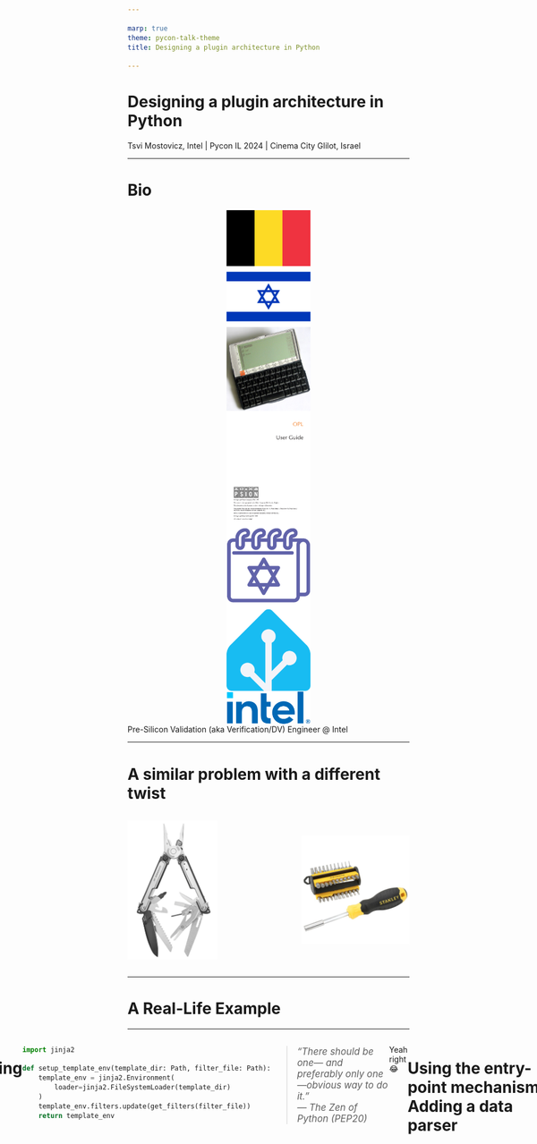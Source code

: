 ```yaml
---

marp: true
theme: pycon-talk-theme
title: Designing a plugin architecture in Python

---
```


# Designing a plugin architecture in Python

Tsvi Mostovicz, Intel | Pycon IL 2024 | Cinema City Glilot, Israel

---

# Bio

<div class="image-container">

  <div style="display: flex; flex-direction: column; align-items: center;" data-marpit-fragment="1">
  <img src="assets/belgium-flag.svg" alt="Belgium Flag" class="image-item" style="width: 150px; height: 100px;">
  <img src="assets/israel-flag.png" alt="Israel Flag" class="image-item" style="width: 150px; height: auto;">
  </div>

  <div style="display: flex; flex-direction: column; align-items: center;" data-marpit-fragment="2">
    <img src="assets/psion5.jpg" alt="Psion 5" class="image-item" style="width: 150px; height: 150px;">
    <img src="assets/opl-docs.png" alt="OPL Docs" class="image-item" style="width: 150px; height: auto;">
  </div>  
  
  <div style="display: flex; flex-direction: column; align-items: center;" data-marpit-fragment="3">
  <img src="assets/jewish-calendar.png" alt="Jewish Calendar Logo" class="image-item" style="width: 150px; height: 150px;">
  <img src="assets/home-assistant.png" alt="Home Assistant Logo" class="image-item" style="width: 150px; height: 150px;">
  </div>

  <div style="display: flex; flex-direction: column; align-items: center;" data-marpit-fragment="5">
    <img src="assets/intel.png" alt="Intel Logo" class="image-item" style="width: 150px; height: auto;">
  </div>

  <div data-marpit-fragment="6">
    Pre-Silicon Validation (aka Verification/DV) Engineer @ Intel
  </div>
</div>

---

# A similar problem with a different twist

<div style="display: flex; align-items: center; justify-content: center; gap:150px">

<div data-marpit-fragment="1">

![height:450px](assets/multitool.jpg)
</div>

<div data-marpit-fragment="2">

![height:450px](assets/multibit-screwdriver.jpg)
</div>

</div>

---

<!-- 3 min

Step-by-step introduce the example tool for our talk using a block diagram.
The tool (a code generator) takes a configuration file, a Jinja template, and data and generates code by applying the template to the data.

mermaid
flowchart LR
    step1[CodeGen Tool]

    step2a[Configuration File]
    step2b[Jinja Template]
    step2c[Data]

    step3[Generated Code]

    step2a --- step1
    step2b --- step1
    step2c --- step1

    step1 --- step3
-->

# A Real-Life Example

---

<span style="display: flex; justify-content: center">

![height:500px](./assets/codegen-step-1.svg)
</span>

---

<span style="display: flex; justify-content: center">

![height:500px](./assets/codegen-step-2.svg)
</span>

---

<!-- 
What might a user want to do?
    - Support more filters
    - Support more data formats
-->

<span style="display: flex; justify-content: center">

![height:500px](./assets/codegen-step-3.svg)
</span>

---

<!-- 
Expand on filters. upper is a filter...
-->

# Jinja templates and filters

* Jinja is a templating engine built on Python
* Widely used by open-source projects (Django, Ansible, Home Assistant)
* Filters are python methods that can be used in a template

<div data-marpit-fragment="1">

```jinja no-line-number title:"Jinja code"
{% set name = "tsvi" %}
Hello {{ name | upper }}! {# upper is a filter #}
```

</div>
<div data-marpit-fragment="2">

```text no-line-number title:"Output"
Hello TSVI!
```

</div>

---

<!--
I'll show how to:
- create a filter
- look it up and
- register it as part of the Jinja environment.
-->

<span style="display: flex; justify-content: center">

![height:500px](./assets/codegen-step-4.svg)
</span>

---

# Adding a new Jinja filter

<div data-marpit-fragment="1">

```jinja no-line-number title:"Jinja code"
{{ "variable name" | camel }}
```

```text no-line-number title:"Output"
variableName
```

</div>

<div data-marpit-fragment="2">

Let's implement our filter:

</div>


<div data-marpit-fragment="3">

```python title:"Filter implementation"
def camel(text: str) -> str:
    """Return the given string as camelCase."""
    capitalized = capwords(text, sep=" ").replace(" ", "")
    return capitalized[0].lower() + capitalized[1:]
```

</div>

---

# How can we import this dynamically? (Lookup)

<div data-marpit-fragment="1">

```python title:"Getting the filters" dim:10-14
from importlib import util
from inspect import getmembers, isfunction

def get_filters(filter_file: Path) -> dict[str, Callable]:
    """Return a dictionary of dynamically loaded filters."""
    spec = util.spec_from_file_location(filter_file.stem, filter_file)
    filter_module = util.module_from_spec(spec)
    spec.loader.exec_module(filter_module)
    members = dict(getmembers(filter_module, isfunction))
    if "__filters__" in dir(filter_module):
        members = {
            name: func for name, func in members.items()
            if name in filter_module.__filters__
        }
    return members
```

</div>

---

<!--

Reasons for filtering out filters:

    - Security: accidental exposure of functions that are not intended to be used as filters
    - Clarity and Maintenance: It makes it easier to understand and maintain. 
    - Namespace Pollution: A module might contain helper functions or other code that is not meant to be exposed as part of the filter API.
    - Error Prevention: If the module is updated and new functions are added that are not intended to be used as filters.
-->

# How can we import this dynamically? (Lookup)

```python title:"Filtering the filters 😊" dim:6-9
from importlib import util
from inspect import getmembers, isfunction

def get_filters(filter_file: Path) -> dict[str, Callable]:
    """Return a dictionary of dynamically loaded filters."""
    spec = util.spec_from_file_location(filter_file.stem, filter_file)
    filter_module = util.module_from_spec(spec)
    spec.loader.exec_module(filter_module)
    members = dict(getmembers(filter_module, isfunction))
    if "__filters__" in dir(filter_module):
        members = {
            name: func for name, func in members.items()
            if name in filter_module.__filters__
        }
    return members
```

---

# Let's return to our filter implementation

```python title:"Filter implementation" highlight:1
__filters__ = ["camel"]


def camel(text: str) -> str:
    """Return the given string as a camelCase."""
    capitalized = capwords(text, sep=" ").replace(" ", "")
    return capitalized[0].lower() + capitalized[1:]
```

---

# Registering the filter

<div data-marpit-fragment="1">

```python title:"Setup template environment" highlight:7
import jinja2

def setup_template_env(template_dir: Path, filter_file: Path):
    template_env = jinja2.Environment(
        loader=jinja2.FileSystemLoader(template_dir)
    )
    template_env.filters.update(get_filters(filter_file))
    return template_env
```
</div>

---

<div style="font-style: italic; font-size: 1.2em; color: #5C4D7D;" data-marpit-fragment="1">

> “There should be one— and preferably only one —obvious way to do it.”  
> — The Zen of Python (PEP20)

</div>

<div data-marpit-fragment="2" style="margin-top: 1em;">
Yeah right 😂
</div>

---

# Using the entry-point mechanism: Adding a data parser

---

<!--
I'll show how to:
- create a data parser
- look it up and
- register it as part of our tool.
-->


<span style="display: flex; justify-content: center">

![height:500px](./assets/codegen-step-6.svg)
</span>

---

# Our new data parser

<div data-marpit-fragment="1">

```python title:"Parser implementation" no-line-number
"""parsers.py"""
import yaml

def parse_yaml(path: Path) -> dict[str, Any]:
    return yaml.safe_load(path.read_text())
```

</div>

<div data-marpit-fragment="2">

Telling our environment where to look:

```toml no-line-number title:"pyproject.toml"
[project.entry-points.codegen-parsers]
yaml = "parsers:parse_yaml"
```

</div>

---

# Parsing a data file

```python title:"Parsing data using plugin" dim:2-4,6,8-10,14-17
from importlib.metadata import entry_points

from parsers import BUILTIN_PARSERS

discovered_parsers = entry_points(group='codegen-parsers')
    
def get_parser(data_file: Path) -> Callable:
    parser = BUILTIN_PARSERS.get(data_file.suffix)
    if parser:
        return parser
    parser_ep = discovered_parsers.get(data_file.suffix) 
    if parser_ep:
        return parser_ep.load()

def parse_data(data_file: Path) -> dict[str, Any]:
    parse = get_parser(data_file)
    parse(data_file)
```

---

# Parsing a data file

```python title:"Parsing data full example" highlight:16
from importlib.metadata import entry_points

from parsers import BUILTIN_PARSERS

discovered_parsers = entry_points(group='codegen-parsers')
    
def get_parser(data_file: Path) -> Callable:
    parser = BUILTIN_PARSERS.get(data_file.suffix)
    if parser:
        return parser
    parser_ep = discovered_parsers.get(data_file.suffix) 
    if parser_ep:
        return parser_ep.load()

def parse_data(data_file: Path) -> dict[str, Any]:
    parse = get_parser(data_file)
    parse(data_file)
```

---

# Recap

* Why?
    * Extensibility
    * Remove the maintenance burden
* What?
    * Lookup & Registration
* How?
    * Simple dynamic import using importlib
    * Use importlib's metadata entry points

---

# Thank you

<div style="display: flex; align-items: center; justify-content: center;">

<div style="text-align: center; margin-right: 20px; margin-top: 75px;">
<img src="assets/linkedin-qr.png" style="height: 150px; border: 2px solid #0077b5; border-radius: 10px;">
<br><b>LinkedIn:</b> <a href="https://linkedin.com/in/tsvim">linkedin.com/in/tsvim</a>
</div>

<div style="text-align: center; margin-left: 20px; margin-top: 75px;">
<img src="assets/github-qr.png" style="height: 150px; border: 2px solid #333; border-radius: 10px;">
<br><b>GitHub:</b> <a href="https://github.com/tsvi">github.com/tsvi</a>
</div>

</div>

---

# Resources

- Jinja - https://jinja.palletsprojects.com/
- Plugin packaging - https://packaging.python.org/en/latest/guides/creating-and-discovering-plugins/
- Entry Points - https://setuptools.pypa.io/en/latest/userguide/entry_point.html
- Other ways of implementing:
    - [Youtube - ArjanCodes - Why the Plugin Architecture Gives You CRAZY Flexibility](https://www.youtube.com/watch?v=iCE1bDoit9Q)
    - Rodney Ragan - How I wrote a Python app that can be extended with plugins - [Part 1][art-part-1] / [Part 2][art-part-2] / [Part 3][art-part-3]

[art-part-1]: https://medium.com/@rodney_ragan/how-i-wrote-a-python-app-that-can-be-extended-with-plugins-part-1-2ddfd4ec5258
[art-part-2]: https://medium.com/@rodney_ragan/how-i-wrote-a-python-app-that-can-be-extended-with-plugins-part-2-4f91c1f27022
[art-part-3]: https://medium.com/@rodney_ragan/how-i-wrote-a-python-app-that-can-be-extended-with-plugins-part-3-eab895d35204